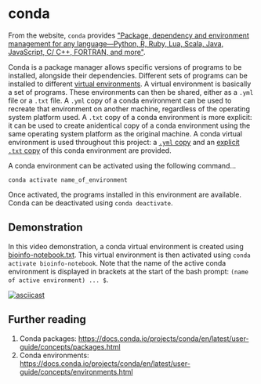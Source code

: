 # conda

From the website, `conda` provides ["Package, dependency and environment management for any language—Python, R, Ruby, Lua, Scala, Java, JavaScript, C/ C++, FORTRAN, and more"](https://docs.conda.io/en/latest/).

Conda is a package manager allows specific versions of programs to be installed, alongside their dependencies.
Different sets of programs can be installed to different [virtual environments](https://www.anaconda.com/moving-conda-environments/).
A virtual environment is basically a set of programs.
These environments can then be shared, either as a `.yml` file or a `.txt` file.
A `.yml` copy of a conda environment can be used to recreate that environment on another machine, regardless of the operating system platform used.
A `.txt` copy of a conda environment is more explicit: it can be used to create anidentical copy of a conda environment using the same operating system platform as the original machine.
A conda virtual environment is used throughout this project: a [`.yml` copy](../envs/bioinfo-notebook.yml) and an [explicit `.txt` copy](../envs/bioinfo-notebook.txt) of this conda environment are provided.

A conda environment can be activated using the following command...

```
conda activate name_of_environment
```

Once activated, the programs installed in this environment are available.
Conda can be deactivated using `conda deactivate`.

## Demonstration

In this video demonstration, a conda virtual environment is created using [bioinfo-notebook.txt](../envs/bioinfo-notebook.txt).
This virtual environment is then activated using `conda activate bioinfo-notebook`.
Note that the name of the active conda environment is displayed in brackets at the start of the bash prompt: `(name of active environment) ... $`.

[![asciicast](https://asciinema.org/a/305992.svg)](https://asciinema.org/a/305992?autoplay=1)

## Further reading

1. Conda packages: <https://docs.conda.io/projects/conda/en/latest/user-guide/concepts/packages.html>
2. Conda environments: <https://docs.conda.io/projects/conda/en/latest/user-guide/concepts/environments.html>
